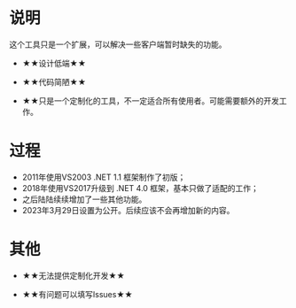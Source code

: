 # 说明

这个工具只是一个扩展，可以解决一些客户端暂时缺失的功能。

- ★★设计低端★★

- ★★代码简陋★★

- ★★只是一个定制化的工具，不一定适合所有使用者。可能需要额外的开发工作。

# 过程
- 2011年使用VS2003 .NET 1.1 框架制作了初版；
- 2018年使用VS2017升级到 .NET 4.0 框架，基本只做了适配的工作；
- 之后陆陆续续增加了一些其他功能。
- 2023年3月29日设置为公开。后续应该不会再增加新的内容。


# 其他
- ★★无法提供定制化开发★★

- ★★有问题可以填写Issues★★
